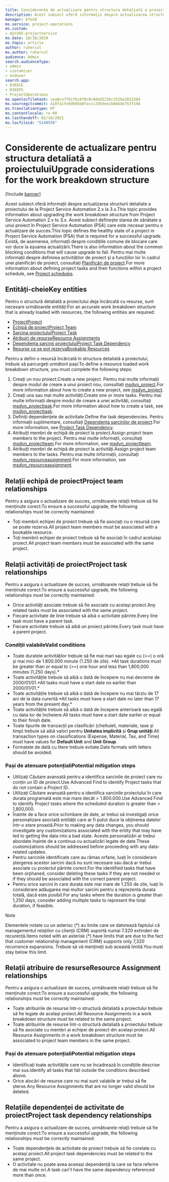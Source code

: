 ```yaml
---
title: Considerente de actualizare pentru structura detaliată a proiectului
description: Acest subiect oferă informații despre actualizarea structurii detaliate a proiectului de la Project Service Automation 2.x la 3.x.
manager: kfend
ms.service: project-operations
ms.custom:
- dyn365-projectservice
ms.date: 10/18/2019
ms.topic: article
author: ruhercul
ms.author: ruhercul
audience: Admin
search.audienceType:
- admin
- customizer
- enduser
search.app:
- D365CE
- D365PS
- ProjectOperations
ms.openlocfilehash: cea8ce7f61fbc0f0c8c8deb522bc332be102238d
ms.sourcegitcommit: 418fa1fe9d605b8faccc2d5dee1b04b4e753f194
ms.translationtype: HT
ms.contentlocale: ro-RO
ms.lasthandoff: 02/10/2021
ms.locfileid: "5149558"
---
```

# <a name="upgrade-considerations-for-the-work-breakdown-structure"></a><span data-ttu-id="ece41-103">Considerente de actualizare pentru structura detaliată a proiectului</span><span class="sxs-lookup"><span data-stu-id="ece41-103">Upgrade considerations for the work breakdown structure</span></span>

[!include [banner](../includes/psa-now-project-operations.md)]

<span data-ttu-id="ece41-104">Acest subiect oferă informații despre actualizarea structurii detaliate a proiectului de la Project Service Automation 2.x la 3.x.</span><span class="sxs-lookup"><span data-stu-id="ece41-104">This topic provides information about upgrading the work breakdown structure from Project Service Automation 2.x to 3.x.</span></span> <span data-ttu-id="ece41-105">Acest subiect definește starea de sănătate a unui proiect în Project Service Automation (PSA) care este necesar pentru o actualizare de succes.</span><span class="sxs-lookup"><span data-stu-id="ece41-105">This topic defines the healthy state of a project in Project Service Automation (PSA) that is required for a successful upgrade.</span></span> <span data-ttu-id="ece41-106">Există, de asemenea, informații despre condițiile comune de blocare care vor duce la eșuarea actualizării.</span><span class="sxs-lookup"><span data-stu-id="ece41-106">There is also information about the common blocking conditions that will cause upgrade to fail.</span></span> <span data-ttu-id="ece41-107">Pentru mai multe informații despre definirea activităților de proiect și a funcțiilor lor în cadrul unei planificări de proiect, consultați [Planificări de proiect](project-creating.md).</span><span class="sxs-lookup"><span data-stu-id="ece41-107">For more information about defining project tasks and their functions within a project schedule, see [Project schedules](project-creating.md).</span></span>

## <a name="key-entities"></a><span data-ttu-id="ece41-108">Entități-cheie</span><span class="sxs-lookup"><span data-stu-id="ece41-108">Key entities</span></span>
<span data-ttu-id="ece41-109">Pentru o structură detaliată a proiectului deja încărcată cu resurse, sunt necesare următoarele entități:</span><span class="sxs-lookup"><span data-stu-id="ece41-109">For an accurate work breakdown structure that is already loaded with resources, the following entities are required:</span></span>

- [<span data-ttu-id="ece41-110">Proiect</span><span class="sxs-lookup"><span data-stu-id="ece41-110">Project</span></span>](https://docs.microsoft.com/dynamics365/customerengagement/on-premises/developer/entities/msdyn_project)
- [<span data-ttu-id="ece41-111">Echipă de proiect</span><span class="sxs-lookup"><span data-stu-id="ece41-111">Project Team</span></span>](https://docs.microsoft.com/dynamics365/customerengagement/on-premises/developer/entities/msdyn_projectteam)
- [<span data-ttu-id="ece41-112">Sarcina proiectului</span><span class="sxs-lookup"><span data-stu-id="ece41-112">Project Task</span></span>](https://docs.microsoft.com/dynamics365/customerengagement/on-premises/developer/entities/msdyn_projecttask)
- [<span data-ttu-id="ece41-113">Atribuiri de resurse</span><span class="sxs-lookup"><span data-stu-id="ece41-113">Resource Assignments</span></span>](https://docs.microsoft.com/dynamics365/customerengagement/on-premises/developer/entities/msdyn_resourceassignment)
- [<span data-ttu-id="ece41-114">Dependența sarcinii proiectului</span><span class="sxs-lookup"><span data-stu-id="ece41-114">Project Task Dependency</span></span>](https://docs.microsoft.com/dynamics365/customerengagement/on-premises/developer/entities/msdyn_projecttaskdependency)
- [<span data-ttu-id="ece41-115">Resurse ce se pot rezerva</span><span class="sxs-lookup"><span data-stu-id="ece41-115">Bookable Resources</span></span>](https://docs.microsoft.com/dynamics365/customerengagement/on-premises/developer/entities/bookableresource)

<span data-ttu-id="ece41-116">Pentru a defini o resursă încărcată în structura detaliată a proiectului, trebuie să parcurgeți următorii pași:</span><span class="sxs-lookup"><span data-stu-id="ece41-116">To define a resource loaded work breakdown structure, you must complete the following steps:</span></span>

1. <span data-ttu-id="ece41-117">Creați un nou proiect.</span><span class="sxs-lookup"><span data-stu-id="ece41-117">Create a new project.</span></span> <span data-ttu-id="ece41-118">Pentru mai multe informații despre modul de creare a unui proiect nou, consultați [msdyn_project](https://docs.microsoft.com/dynamics365/customerengagement/on-premises/developer/entities/msdyn_project).</span><span class="sxs-lookup"><span data-stu-id="ece41-118">For more information about how to create a new project, see [msdyn_project](https://docs.microsoft.com/dynamics365/customerengagement/on-premises/developer/entities/msdyn_project).</span></span>
2. <span data-ttu-id="ece41-119">Creați una sau mai multe activități.</span><span class="sxs-lookup"><span data-stu-id="ece41-119">Create one or more tasks.</span></span> <span data-ttu-id="ece41-120">Pentru mai multe informații despre modul de creare a unei activități, consultați [msdyn_projecttask](https://docs.microsoft.com/dynamics365/customerengagement/on-premises/developer/entities/msdyn_projecttask).</span><span class="sxs-lookup"><span data-stu-id="ece41-120">For more information about how to create a task, see [msdyn_projecttask](https://docs.microsoft.com/dynamics365/customerengagement/on-premises/developer/entities/msdyn_projecttask).</span></span>
3. <span data-ttu-id="ece41-121">Definiți dependențele de activitate.</span><span class="sxs-lookup"><span data-stu-id="ece41-121">Define the task dependencies.</span></span> <span data-ttu-id="ece41-122">Pentru informații suplimentare, consultați [Dependența sarcinilor de proiect](https://docs.microsoft.com/dynamics365/customerengagement/on-premises/developer/entities/msdyn_projecttaskdependency).</span><span class="sxs-lookup"><span data-stu-id="ece41-122">For more information, see [Project Task Dependency](https://docs.microsoft.com/dynamics365/customerengagement/on-premises/developer/entities/msdyn_projecttaskdependency).</span></span>
4. <span data-ttu-id="ece41-123">Atribuiți membri de echipă de proiect la proiect.</span><span class="sxs-lookup"><span data-stu-id="ece41-123">Assign project team members to the project.</span></span> <span data-ttu-id="ece41-124">Pentru mai multe informații, consultați [msdyn_projectteam](https://docs.microsoft.com/dynamics365/customerengagement/on-premises/developer/entities/msdyn_projectteam).</span><span class="sxs-lookup"><span data-stu-id="ece41-124">For more information, see [msdyn_projectteam](https://docs.microsoft.com/dynamics365/customerengagement/on-premises/developer/entities/msdyn_projectteam).</span></span>
5. <span data-ttu-id="ece41-125">Atribuiți membri de echipă de proiect la activități.</span><span class="sxs-lookup"><span data-stu-id="ece41-125">Assign project team members to the tasks.</span></span> <span data-ttu-id="ece41-126">Pentru mai multe informații, consultați [msdyn_resourceassignment](https://docs.microsoft.com/dynamics365/customerengagement/on-premises/developer/entities/msdyn_resourceassignment).</span><span class="sxs-lookup"><span data-stu-id="ece41-126">For more information, see [msdyn_resourceassignment](https://docs.microsoft.com/dynamics365/customerengagement/on-premises/developer/entities/msdyn_resourceassignment).</span></span>

## <a name="project-team-relationships"></a><span data-ttu-id="ece41-127">Relații echipă de proiect</span><span class="sxs-lookup"><span data-stu-id="ece41-127">Project team relationships</span></span>

<span data-ttu-id="ece41-128">Pentru a asigura o actualizare de succes, următoarele relații trebuie să fie menținute corect:</span><span class="sxs-lookup"><span data-stu-id="ece41-128">To ensure a successful upgrade, the following relationships must be correctly maintained:</span></span>
- <span data-ttu-id="ece41-129">Toți membrii echipei de proiect trebuie să fie asociați cu o resursă care se poate rezerva.</span><span class="sxs-lookup"><span data-stu-id="ece41-129">All project team members must be associated with a bookable resource.</span></span>
- <span data-ttu-id="ece41-130">Toți membrii echipei de proiect trebuie să fie asociați în cadrul aceluiași proiect.</span><span class="sxs-lookup"><span data-stu-id="ece41-130">All project team members must be associated with the same project.</span></span> 

## <a name="project-task-relationships"></a><span data-ttu-id="ece41-131">Relații activități de proiect</span><span class="sxs-lookup"><span data-stu-id="ece41-131">Project task relationships</span></span>
<span data-ttu-id="ece41-132">Pentru a asigura o actualizare de succes, următoarele relații trebuie să fie menținute corect:</span><span class="sxs-lookup"><span data-stu-id="ece41-132">To ensure a successful upgrade, the following relationships must be correctly maintained:</span></span>

- <span data-ttu-id="ece41-133">Orice activități asociate trebuie să fie asociate cu același proiect.</span><span class="sxs-lookup"><span data-stu-id="ece41-133">Any related tasks must be associated with the same project.</span></span>
- <span data-ttu-id="ece41-134">Fiecare activitate de linie trebuie să aibă o activitate părinte.</span><span class="sxs-lookup"><span data-stu-id="ece41-134">Every line task must have a parent task.</span></span>
- <span data-ttu-id="ece41-135">Fiecare activitate trebuie să aibă un proiect părinte.</span><span class="sxs-lookup"><span data-stu-id="ece41-135">Every task must have a parent project.</span></span>

### <a name="valid-conditions"></a><span data-ttu-id="ece41-136">Condiții valabile</span><span class="sxs-lookup"><span data-stu-id="ece41-136">Valid conditions</span></span>

- <span data-ttu-id="ece41-137">Toate duratele activităților trebuie să fie mai mari sau egale cu (>=) o oră și mai mici de 1.800.000 minute (1.250 de zile). \*</span><span class="sxs-lookup"><span data-stu-id="ece41-137">All task durations must be greater than or equal to (>=) one hour and less than 1,800,000 minutes (1,250 days).\*</span></span>
- <span data-ttu-id="ece41-138">Toate activitățile trebuie să aibă o dată de începere nu mai devreme de 2000/01/01.\*</span><span class="sxs-lookup"><span data-stu-id="ece41-138">All tasks must have a start date no earlier than 2000/01/01.\*</span></span>
- <span data-ttu-id="ece41-139">Toate activitățile trebuie să aibă o dată de începere nu mai târziu de 17 ani de la data curentă.\*</span><span class="sxs-lookup"><span data-stu-id="ece41-139">All tasks must have a start date no later than 17 years from the present day.\*</span></span>
- <span data-ttu-id="ece41-140">Toate activitățile trebuie să aibă o dată de începere anterioară sau egală cu data lor de încheiere.</span><span class="sxs-lookup"><span data-stu-id="ece41-140">All tasks must have a start date earlier or equal to their finish date.</span></span>
- <span data-ttu-id="ece41-141">Toate tipurile de tranzacții pe clasificări (cheltuieli, materiale, taxe și timp) trebuie să aibă valori pentru **Unitatea implicită** și **Grup unități**.</span><span class="sxs-lookup"><span data-stu-id="ece41-141">All transaction types on classifications (Expense, Material, Tax, and Time) must have values for **Default Unit** and **Unit Group**.</span></span>
- <span data-ttu-id="ece41-142">Formatele de dată cu litere trebuie evitate.</span><span class="sxs-lookup"><span data-stu-id="ece41-142">Date formats with letters should be avoided.</span></span>

### <a name="potential-mitigation-steps"></a><span data-ttu-id="ece41-143">Pași de atenuare potențiali</span><span class="sxs-lookup"><span data-stu-id="ece41-143">Potential mitigation steps</span></span>
- <span data-ttu-id="ece41-144">Utilizați Căutare avansată pentru a identifica sarcinile de proiect care nu conțin un ID de proiect.</span><span class="sxs-lookup"><span data-stu-id="ece41-144">Use Advanced Find to identify Project tasks that do not contain a Project ID.</span></span>
- <span data-ttu-id="ece41-145">Utilizați Căutare avansată pentru a identifica sarcinile proiectului în care durata programată este mai mare decât > 1.800.000.</span><span class="sxs-lookup"><span data-stu-id="ece41-145">Use Advanced Find to identify Project tasks where the scheduled duration is greater than > 1,800,000.</span></span>
- <span data-ttu-id="ece41-146">Înainte de a face orice schimbare de date, ar trebui să investigați orice personalizare asociată entității care ar fi putut duce la obținerea datelor într-o stare proastă.</span><span class="sxs-lookup"><span data-stu-id="ece41-146">Prior to making any data changes, you should investigate any customizations associated with the entity that may have led to getting the data into a bad state.</span></span> <span data-ttu-id="ece41-147">Aceste personalizări ar trebui abordate înainte de a continua cu actualizări legate de date.</span><span class="sxs-lookup"><span data-stu-id="ece41-147">These customizations should be addressed before proceeding with any data-related updates.</span></span>
- <span data-ttu-id="ece41-148">Pentru sarcinile identificate care au rămas orfane, luați în considerare ștergerea acestor sarcini dacă nu sunt necesare sau dacă ar trebui asociate cu proiectul părinte corect.</span><span class="sxs-lookup"><span data-stu-id="ece41-148">For the identified tasks that have been orphaned, consider deleting these tasks if they are not needed or if they should be associated with the correct parent project.</span></span>
- <span data-ttu-id="ece41-149">Pentru orice sarcini în care durata este mai mare de 1.250 de zile, luați în considerare adăugarea mai multor sarcini pentru a reprezenta durata totală, dacă este posibil.</span><span class="sxs-lookup"><span data-stu-id="ece41-149">For any tasks where the duration is greater than 1,250 days, consider adding multiple tasks to represent the total duration, if feasible.</span></span>

> [!NOTE]
> <span data-ttu-id="ece41-150">Elementele notate cu un asterisc (\*) au limite care se datorează faptului că managementul relațiilor cu clienții (CRM) suportă numai 7.320 extinderi de recurență.</span><span class="sxs-lookup"><span data-stu-id="ece41-150">Items noted with an asterisk (\*) have limits that are due to the fact that customer relationship management (CRM) supports only 7,320 recurrence expansions.</span></span> <span data-ttu-id="ece41-151">Trebuie să vă mențineți sub această limită.</span><span class="sxs-lookup"><span data-stu-id="ece41-151">You must stay below this limit.</span></span>

## <a name="resource-assignment-relationships"></a><span data-ttu-id="ece41-152">Relații atribuire de resurse</span><span class="sxs-lookup"><span data-stu-id="ece41-152">Resource Assignment relationships</span></span>
<span data-ttu-id="ece41-153">Pentru a asigura o actualizare de succes, următoarele relații trebuie să fie menținute corect:</span><span class="sxs-lookup"><span data-stu-id="ece41-153">To ensure a successful upgrade, the following relationships must be correctly maintained:</span></span>

- <span data-ttu-id="ece41-154">Toate atribuirile de resurse într-o structură detaliată a proiectului trebuie să fie legate de același proiect.</span><span class="sxs-lookup"><span data-stu-id="ece41-154">All Resource Assignments in a work breakdown structure must be related to the same project.</span></span>
- <span data-ttu-id="ece41-155">Toate atribuirile de resurse într-o structură detaliată a proiectului trebuie să fie asociate cu membri ai echipei de proiect din același proiect.</span><span class="sxs-lookup"><span data-stu-id="ece41-155">All Resource Assignments in a work breakdown structure must be associated to project team members in the same project.</span></span>

### <a name="potential-mitigation-steps"></a><span data-ttu-id="ece41-156">Pași de atenuare potențiali</span><span class="sxs-lookup"><span data-stu-id="ece41-156">Potential mitigation steps</span></span>
- <span data-ttu-id="ece41-157">Identificați toate activitățile care nu se încadrează în condițiile descrise mai sus.</span><span class="sxs-lookup"><span data-stu-id="ece41-157">Identify all tasks that fall outside the conditions described above.</span></span>  
- <span data-ttu-id="ece41-158">Orice alocări de resurse care nu mai sunt valabile ar trebui să fie șterse.</span><span class="sxs-lookup"><span data-stu-id="ece41-158">Any Resource Assignments that are no longer valid should be deleted.</span></span>

## <a name="project-task-dependency-relationships"></a><span data-ttu-id="ece41-159">Relațiile dependenței de activitate de proiect</span><span class="sxs-lookup"><span data-stu-id="ece41-159">Project task dependency relationships</span></span>
<span data-ttu-id="ece41-160">Pentru a asigura o actualizare de succes, următoarele relații trebuie să fie menținute corect:</span><span class="sxs-lookup"><span data-stu-id="ece41-160">To ensure a successful upgrade, the following relationships must be correctly maintained:</span></span>

- <span data-ttu-id="ece41-161">Toate dependențele de activitate de proiect trebuie să fie corelate cu același proiect.</span><span class="sxs-lookup"><span data-stu-id="ece41-161">All project task dependencies must be related to the same project.</span></span>
- <span data-ttu-id="ece41-162">O activitate nu poate avea aceeași dependență la care se face referire de mai multe ori.</span><span class="sxs-lookup"><span data-stu-id="ece41-162">A task can't have the same dependency referenced more than once.</span></span>
